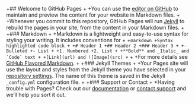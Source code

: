+## Welcome to GitHub Pages
+
+You can use the [editor on GitHub](https://github.com/ellsburysox09/ellsburysox09.github.io/edit/master/index.md) to maintain and preview the content for your website in Markdown files.
+
+Whenever you commit to this repository, GitHub Pages will run [Jekyll](https://jekyllrb.com/) to rebuild the pages in your site, from the content in your Markdown files.
+
+### Markdown
+
+Markdown is a lightweight and easy-to-use syntax for styling your writing. It includes conventions for
+
+```markdown
+Syntax highlighted code block
+
+# Header 1
+## Header 2
+### Header 3
+
+- Bulleted
+- List
+
+1. Numbered
+2. List
+
+**Bold** and _Italic_ and `Code` text
+
+[Link](url) and ![Image](src)
+```
+
+For more details see [GitHub Flavored Markdown](https://guides.github.com/features/mastering-markdown/).
+
+### Jekyll Themes
+
+Your Pages site will use the layout and styles from the Jekyll theme you have selected in your [repository settings](https://github.com/ellsburysox09/ellsburysox09.github.io/settings). The name of this theme is saved in the Jekyll `_config.yml` configuration file.
+
+### Support or Contact
+
+Having trouble with Pages? Check out our [documentation](https://help.github.com/categories/github-pages-basics/) or [contact support](https://github.com/contact) and we’ll help you sort it out.
